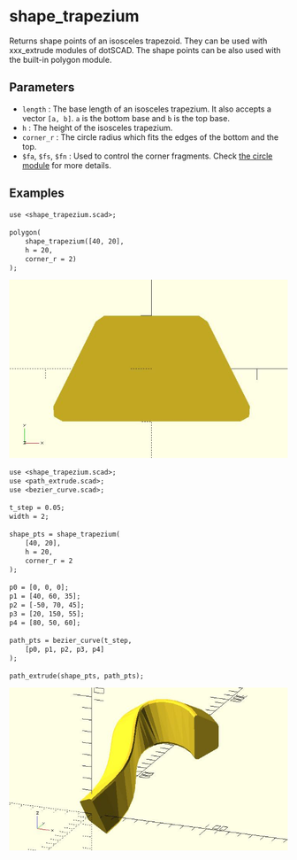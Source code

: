 # shape_trapezium

Returns shape points of an isosceles trapezoid. They can be used with xxx_extrude modules of dotSCAD. The shape points can be also used with the built-in polygon module. 

## Parameters

- `length` : The base length of an isosceles trapezium. It also accepts a vector `[a, b]`. `a` is the bottom base and `b` is the top base.
- `h` : The height of the isosceles trapezium. 
- `corner_r` : The circle radius which fits the edges of the bottom and the top.
- `$fa`, `$fs`, `$fn` : Used to control the corner fragments. Check [the circle module](https://en.wikibooks.org/wiki/OpenSCAD_User_Manual/Using_the_2D_Subsystem#circle) for more details.

## Examples

	use <shape_trapezium.scad>;

	polygon(
		shape_trapezium([40, 20], 
		h = 20,
		corner_r = 2)
	);

![shape_trapezium](images/lib2x-shape_trapezium-1.JPG)

	use <shape_trapezium.scad>;
	use <path_extrude.scad>;
	use <bezier_curve.scad>;

	t_step = 0.05;
	width = 2;

	shape_pts = shape_trapezium(
		[40, 20], 
		h = 20, 
		corner_r = 2
	);

	p0 = [0, 0, 0];
	p1 = [40, 60, 35];
	p2 = [-50, 70, 45];
	p3 = [20, 150, 55];
	p4 = [80, 50, 60];

	path_pts = bezier_curve(t_step, 
		[p0, p1, p2, p3, p4]
	);

	path_extrude(shape_pts, path_pts);   

![shape_trapezium](images/lib2x-shape_trapezium-2.JPG)	